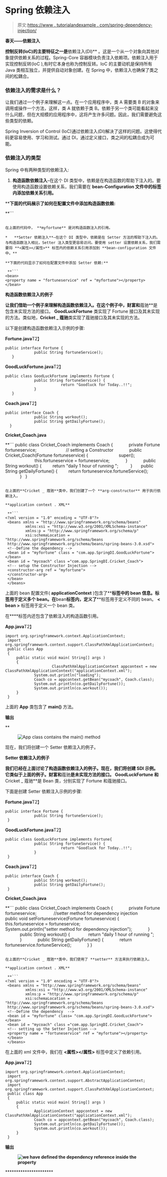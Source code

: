 # Spring 依赖注入

> 原文:[https://www . tutorialandexample . com/spring-dependency-injection/](https://www.tutorialandexample.com/spring-dependency-injection/)

**春天——依赖注入**

 **控制反转(IoC)的主要特征之一是**依赖注入(DI)** 。这是一个从一个对象向其他对象提供依赖关系的过程。Spring-Core 容器模块负责注入依赖项。依赖注入用于实现控制反转(IoC ),有时它本身也称为控制反转。IoC 的主要动机是保持所有 Java 类相互独立，并提供自动对象创建。在 Spring 中，依赖注入也确保了类之间的松耦合。

### 依赖注入的需求是什么？

让我们通过一个例子来理解这一点。在一个应用程序中，类 A 需要类 B 的对象来调用或操作一个方法，这样，类 A 就依赖于类 B。依赖于另一个类可能看起来没什么问题，但在大规模的应用程序中，这将产生许多问题。因此，我们需要避免这些类型的依赖。

Spring Inversion of Control (IoC)通过依赖注入(DI)解决了这样的问题。这使得代码更容易使用、学习和测试。通过 DI，通过定义接口，类之间的松耦合成为可能。

### 依赖注入的类型

Spring 中有两种类型的依赖注入:

1.  **构造函数依赖注入**–在这个 DI 类型中，依赖是在构造函数的帮助下注入的。要使用构造函数设置依赖关系，我们需要在 **bean-Configuration 文件中的**<Constructor-arg></Constructor-arg>**标签内添加依赖关系引用。**

 ****下面的代码展示了如何在配置文件中添加构造函数依赖:**

 **```
<bean>
<constructor-arg ref = "myfortune"></constructor-arg>
</bean> 
```

在上面的代码中， **myfortune** 是对构造函数注入的引用。

*   **Setter 依赖注入**–在这个 DI 类型中，依赖是在 Setter 方法的帮助下注入的。与构造函数注入相比，Setter 注入类型更容易访问。要使用 setter 设置依赖关系，我们需要将 **<属性></属性>** 标签内的依赖关系引用添加到 **bean-configuration 文件中。**

**下面的代码显示了如何在配置文件中添加 Setter 依赖:**

 **```
<bean>
<property name = "fortuneservice" ref = "myfortune"></property>
</bean> 
```

**构造函数依赖注入的例子**

 **让我们借助一个例子来理解构造函数依赖注入。在这个例子中，**财富**和**蔻驰**是包含未实现方法的接口。 **GoodLuckFortune** 类实现了 Fortune 接口及其未实现的方法。类似地，**Cricket _ 蔻驰**类实现了蔻驰接口及其未实现的方法。

以下是创建构造函数依赖注入示例的步骤:

**Fortune.java**T2】

```
public interface Fortune {
             public String fortuneService();
   } 
```

**GoodLuckFortune.java**T2】

```
public class GoodLuckFortune implements Fortune {
             public String fortuneService() {
                         return "Goodluck for Today..!!";
             }
   } 
```

**Coach.java**T2】

```
public interface Coach {
             public String workout();
             public String getDailyFortune();
  }  
```

**Cricket_Coach.java**

 **```
public class Cricket_Coach implements Coach {
             private Fortune fortuneservice;
                        // setting a Constructor
             public Cricket_Coach(Fortune fortuneservice) {
                         super();
                         this.fortuneservice = fortuneservice;
             } 
             public String workout() {
         return "daily 1 hour of running ";
          }
       public String getDailyFortune() {
         return fortuneservice.fortuneService();
             }
   } 
```

在上面的**Cricket _ 蔻驰**类中，我们创建了一个 **arg-constructor** 用于执行依赖注入。

**application context . XML**

 **```
<?xml version = "1.0" encoding = "UTF-8"?>
 <beans xmlns = "http://www.springframework.org/schema/beans"
         xmlns:xsi = "http://www.w3.org/2001/XMLSchema-instance"
         xmlns:p = "http://www.springframework.org/schema/p"
         xsi:schemaLocation = "http://www.springframework.org/schema/beans   
 http://www.springframework.org/schema/beans/spring-beans-3.0.xsd">
 <!--Define the dependency -->
 <bean id = "myfortune" class = "com.app.SpringDI.GoodLuckFortune"></bean>
 <bean id = "mycoach" class ="com.app.SpringDI.Cricket_Coach">
 <!-- setup the Constructor Injection -->
 <constructor-arg ref = "myfortune"> 
 </constructor-arg> 
 </bean>
 </beans> 
```

上面的 bean 配置文件( **applicationContext** )包含了**<bean></bean>**标签中的 bean 信息。**<bean>**标签用于定义多个 bean。在**bean**标签内，定义了**<bean></bean>**标签用于定义不同的 bean。 **< bean >** 标签用于定义一个 bean 类。

在**<constructor-arg></constructor-arg>**标签内还包含了依赖注入的构造函数引用。

**App.java**T2】

```
import org.springframework.context.ApplicationContext;
 import org.springframework.context.support.ClassPathXmlApplicationContext;
 public class App 
 {
     public static void main( String[] args )
     {
                     ClassPathXmlApplicationContext appcontext = new ClassPathXmlApplicationContext("applicationContext.xml"); 
             System.out.println("loading");
             Coach co = appcontext.getBean("mycoach", Coach.class);
             System.out.println(co.getDailyFortune());
             System.out.println(co.workout());
     }
 } 
```

上面的 **App** 类包含了 **main()** 方法。

**输出**

 **<figure class="wp-block-image">![App class contains the main() method](../Images/2d0b5f2a86b24d171152cbba945cfc07.png)</figure>

现在，我们将创建一个 Setter 依赖注入的例子。

**Setter 依赖注入的例子**

 **我们已经在上面讨论了构造函数依赖注入的例子。现在，我们将创建 SDI 示例。它类似于上面的例子。**财富**和**蔻驰**是未实现方法的接口。 **GoodLuckFortune** 和**Cricket _ 蔻驰**是 Bean 类，分别实现了 Fortune 和蔻驰接口。

下面是创建 Setter 依赖注入示例的步骤:

**Fortune.java**T2】

```
public interface Fortune {
             public String fortuneService();
 } 
```

**GoodLuckFortune.java**T2】

```
public class GoodLuckFortune implements Fortune{
             public String fortuneService() {
                         return "Goodluck for Today..!!";  
             }
 } 
```

**Coach.java**T2】

```
public interface Coach {
             public String workout();
             public String getDailyFortune();
 } 
```

**Cricket_Coach.java**

 **```
public class Cricket_Coach implements Coach {
             private Fortune fortuneservice;
              //setter method for dependency injection
             public void setFortuneservice(Fortune fortuneservice) {
                         this.fortuneservice = fortuneservice;
                         System.out.println("setter method for dependency injection");
             } 
             public String workout() {
               return "daily 1 hour of running ";
             }
             public String getDailyFortune() {
             return fortuneservice.fortuneService();
             }
 } 
```

在上面的**Cricket _ 蔻驰**类中，我们使用了 **setter** 方法来执行依赖注入。

**application context . XML**

 **```
<?xml version = "1.0" encoding = "UTF-8"?>
 <beans xmlns = "http://www.springframework.org/schema/beans"
         xmlns:xsi = "http://www.w3.org/2001/XMLSchema-instance"
         xmlns:p = "http://www.springframework.org/schema/p"
         xsi:schemaLocation = "http://www.springframework.org/schema/beans   
 http://www.springframework.org/schema/beans/spring-beans-3.0.xsd">
 <!--Define the dependency  -->
 <bean id = "myfortune" class= "com.app.SpringDI.GoodLuckFortune"></bean>
 <bean id = "mycoach" class ="com.app.SpringDI.Cricket_Coach">
 <!-- setting up the Setter Injection -->
 <property name = "fortuneservice" ref = "myfortune"></property>
 </bean> 
 </beans> 
```

在上面的 xml 文件中，我们在 **<属性></属性>** 标签中定义了依赖引用。

**App.java**T2】

```
import org.springframework.context.ApplicationContext;
 import org.springframework.context.support.AbstractApplicationContext;
 import org.springframework.context.support.ClassPathXmlApplicationContext;
 public class App 
 {
     public static void main( String[] args )
     { 
             ApplicationContext appcontext = new ClassPathXmlApplicationContext("applicationContext.xml");
             Coach co = appcontext.getBean("mycoach", Coach.class);
             System.out.println(co.getDailyFortune());
             System.out.println(co.workout());
     }
 } 
```

**输出**

 **<figure class="wp-block-image">![we have defined the dependency reference inside the property](../Images/6f9c6dd97fb4556a3138b5966053172f.png)</figure>************************